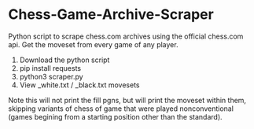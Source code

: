 # Chess-Game-Archive-Scraper
Python script to scrape chess.com archives using the official chess.com api. Get the moveset from every game of any player.

1. Download the python script
2. pip install requests
3. python3 scraper.py <any valid chess.com username> 
4. View <username>_white.txt / _black.txt movesets

Note this will not print the fill pgns, but will print the moveset within them, skipping variants of chess of game that were played nonconventional (games begining from a starting position other than the standard).

